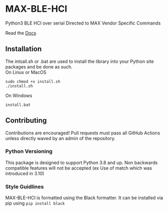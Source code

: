 # MAX-BLE-HCI
Python3 BLE HCI over serial Directed to MAX Vendor Specific Commands

Read the [Docs](https://analog-devices-msdk.github.io/MAX-BLE-HCI/)
 ## Installation
 The intsall.sh or .bat are used to install the library into your Python site packages and be done as such.
 <br>
On Linux or MacOS
```
sudo chmod +x install.sh
./install.sh
```

On Windows
```
install.bat
```

## Contributing
Contributions are encouraged!
Pull requests must pass all GitHub Actions unless directly waved by an admin of the repository. 

### Python Versioning
This package is designed to support Python 3.8 and up. Non backwards compatible features will not be accepted (ex Use of match which was introduced in 3.10)

### Style Guidlines
MAX-BLE-HCI is formatted using the Black formatter. 
It can be installed via pip using ```pip install black```
